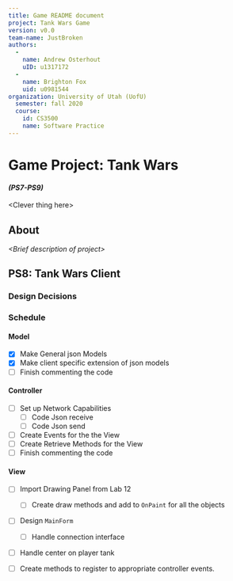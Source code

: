 ```yaml
---
title: Game README document
project: Tank Wars Game
version: v0.0
team-name: JustBroken
authors: 
  -
    name: Andrew Osterhout
    uID: u1317172
  -
    name: Brighton Fox
    uid: u0981544
organization: University of Utah (UofU)
  semester: fall 2020
  course: 
    id: CS3500
    name: Software Practice
---
```

<!-- << HTML Header for html stuff >> -->




<!-- << Begin Markdown Document >> -->

   Game Project: Tank Wars 
============================
#### _(PS7-PS9)_

&lt;Clever thing here&gt;

## About
_&lt;Brief description of project&gt;_


## PS8: Tank Wars Client
<!-- 
  *   README Requirements 
  * =======================
  *   (From PS8 assignment brief)
  * Your project README should document all of your design decisions, 
  *   as well as detailing any features you wish the graders to be aware of.
  *
  * This file will be the "first stop" when your work is being evaluated. 
  * Set the tone by doing a good job describing what works and doesn't work, 
  *   as well as listing interesting things (i.e., features) 
  *   that you would like the graders to be aware of. 
  -->

### Design Decisions


### Schedule
#### Model
-[X] Make General json Models
-[X] Make client specific extension of json models
-[ ] Finish commenting the code

#### Controller
-[ ] Set up Network Capabilities
  -[ ] Code Json receive
  -[ ] Code Json send
-[ ] Create Events for the the View
-[ ] Create Retrieve Methods for the View
-[ ] Finish commenting the code

#### View 
-[ ] Import Drawing Panel from Lab 12
  -[ ] Create draw methods and add to `OnPaint` for all the objects
-[ ] Design `MainForm`
  -[ ] Handle connection interface
-[ ] Handle center on player tank
-[ ] Create methods to register to appropriate controller events.



<!-- << End of Markdown Document >> -->
